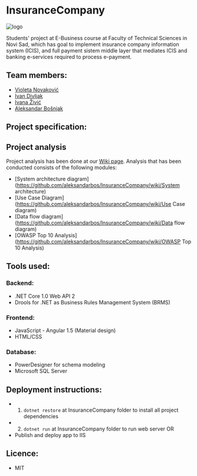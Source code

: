 # InsuranceCompany
![logo](https://cloud.githubusercontent.com/assets/15141614/22893965/968c267e-f217-11e6-8aab-693e3a843dd6.png)

Students' project at E-Business course at Faculty of Technical Sciences in Novi Sad, which has goal to implement insurance company information system (ICIS), and full payment sistem middle layer that mediates ICIS and banking e-services required to process e-payment.

## Team members:
  - [Violeta Novaković](https://github.com/Fireblume)
  - [Ivan Divljak](https://github.com/divljiboy)
  - [Ivana Živić](https://github.com/ivanazivi)
  - [Aleksandar Bošnjak](https://github.com/aleksandarbos)

## Project specification:
## Project analysis
Project analysis has been done at our [Wiki page](https://github.com/aleksandarbos/InsuranceCompany/wiki). Analysis that has been conducted consists of the following modules:
  - [System architecture diagram](https://github.com/aleksandarbos/InsuranceCompany/wiki/System architecture)
  - [Use Case Diagram](https://github.com/aleksandarbos/InsuranceCompany/wiki/Use Case diagram)
  - [Data flow diagram](https://github.com/aleksandarbos/InsuranceCompany/wiki/Data flow diagram)
  - [OWASP Top 10 Analysis](https://github.com/aleksandarbos/InsuranceCompany/wiki/OWASP Top 10 Analysis)
  

## Tools used:
### Backend:
  - .NET Core 1.0 Web API 2
  - Drools for .NET as Business Rules Management System (BRMS)
  
### Frontend:
  - JavaScript - Angular 1.5 (Material design)
  - HTML/CSS

### Database:
  - PowerDesigner for schema modeling
  - Microsoft SQL Server
  
## Deployment instructions:
  - 1. ```dotnet restore``` at InsuranceCompany folder to install all project dependencies
  - 2. ```dotnet run``` at InsuranceCompany folder to run web server
  OR
  - Publish and deploy app to IIS

## Licence:
  - MIT

